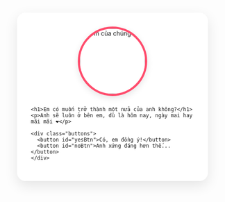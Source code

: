 <!DOCTYPE html>
<html lang="vi">
<head>
  <meta charset="UTF-8">
  <meta name="viewport" content="width=device-width, initial-scale=1.0">
  <title>Lời tỏ tình đặc biệt</title>
  <link href="https://fonts.googleapis.com/css2?family=Dancing+Script:wght@700&family=Montserrat:wght@400;600&display=swap" rel="stylesheet">
  <style>
    :root {
      --primary-color: #ff4d6d;
      --secondary-color: #ff8fa3;
      --accent-color: #ffb3c1;
      --text-color: #2b2d42;
      --light-color: #fff0f3;
    }
    
    body {
      margin: 0;
      padding: 0;
      min-height: 100vh;
      overflow-x: hidden;
      background: linear-gradient(135deg, var(--light-color), #ffffff);
      font-family: 'Montserrat', sans-serif;
      text-align: center;
      display: flex;
      flex-direction: column;
      justify-content: center;
      align-items: center;
      position: relative;
    }
    
    .container {
      max-width: 800px;
      padding: 2rem;
      background-color: rgba(255, 255, 255, 0.9);
      border-radius: 20px;
      box-shadow: 0 10px 30px rgba(0, 0, 0, 0.1);
      z-index: 10;
      backdrop-filter: blur(5px);
      margin: 2rem;
      transition: transform 0.3s ease;
    }
    
    .container:hover {
      transform: translateY(-5px);
    }
    
    h1 {
      margin: 0;
      font-family: 'Dancing Script', cursive;
      font-size: 3.5rem;
      color: var(--primary-color);
      text-shadow: 2px 2px 4px rgba(0, 0, 0, 0.1);
      line-height: 1.2;
    }
    
    p {
      font-size: 1.5rem;
      color: var(--text-color);
      margin: 1.5rem 0;
      font-weight: 600;
    }
    
    .buttons {
      display: flex;
      justify-content: center;
      flex-wrap: wrap;
      gap: 1.5rem;
      margin-top: 2rem;
    }
    
    button {
      padding: 1rem 2rem;
      font-size: 1.2rem;
      border: none;
      border-radius: 50px;
      background-color: var(--primary-color);
      color: white;
      cursor: pointer;
      transition: all 0.3s ease;
      box-shadow: 0 4px 8px rgba(0, 0, 0, 0.1);
      font-weight: 600;
      min-width: 180px;
      position: relative;
      overflow: hidden;
    }
    
    button::before {
      content: '';
      position: absolute;
      top: 0;
      left: -100%;
      width: 100%;
      height: 100%;
      background: linear-gradient(90deg, transparent, rgba(255, 255, 255, 0.2), transparent);
      transition: 0.5s;
    }
    
    button:hover {
      background-color: var(--secondary-color);
      transform: translateY(-3px);
      box-shadow: 0 6px 12px rgba(0, 0, 0, 0.15);
    }
    
    button:hover::before {
      left: 100%;
    }
    
    button:active {
      transform: translateY(1px);
    }
    
    #noBtn {
      background-color: #f8f9fa;
      color: var(--text-color);
    }
    
    #noBtn:hover {
      background-color: #e9ecef;
    }
    
    .heart {
      position: absolute;
      width: 20px;
      height: 20px;
      background-color: var(--accent-color);
      transform: rotate(45deg);
      animation: float 8s linear infinite;
      opacity: 0;
      z-index: 1;
    }
    
    .heart::before,
    .heart::after {
      content: '';
      position: absolute;
      width: 20px;
      height: 20px;
      background-color: var(--accent-color);
      border-radius: 50%;
    }
    
    .heart::before {
      top: -10px;
      left: 0;      
    }
    
    .heart::after {
      left: -10px;
      top: 0;
    }
    
    @keyframes float {
      0% {
        transform: translateY(100vh) rotate(45deg) scale(0.5);
        opacity: 0;
      }
      10% {
        opacity: 1;
      }
      90% {
        opacity: 1;
      }
      100% {
        transform: translateY(-10vh) rotate(45deg) scale(1.2);
        opacity: 0;
      }
    }
    
    .floating-hearts {
      position: fixed;
      top: 0;
      left: 0;
      width: 100%;
      height: 100%;
      pointer-events: none;
      z-index: 1;
    }
    
    .photo-frame {
      width: 150px;
      height: 150px;
      border-radius: 50%;
      border: 5px solid var(--primary-color);
      margin: 0 auto 1.5rem;
      overflow: hidden;
      box-shadow: 0 5px 15px rgba(0, 0, 0, 0.1);
      transition: transform 0.3s ease;
    }
    
    .photo-frame:hover {
      transform: rotate(10deg) scale(1.05);
    }
    
    .photo-frame img {
      width: 100%;
      height: 100%;
      object-fit: cover;
    }
    
    .confetti {
      position: fixed;
      width: 10px;
      height: 10px;
      background-color: var(--primary-color);
      opacity: 0;
      z-index: 100;
      animation: confetti-fall 3s ease-in-out forwards;
    }
    
    @keyframes confetti-fall {
      0% {
        transform: translateY(-100px) rotate(0deg);
        opacity: 1;
      }
      100% {
        transform: translateY(100vh) rotate(360deg);
        opacity: 0;
      }
    }
    
    @media (max-width: 768px) {
      h1 {
        font-size: 2.5rem;
      }
      
      p {
        font-size: 1.2rem;
      }
      
      .container {
        margin: 1rem;
        padding: 1.5rem;
      }
      
      button {
        min-width: 140px;
        font-size: 1rem;
      }
    }
  </style>
</head>
<body>
  <div class="floating-hearts" id="heartsContainer"></div>
  
  <div class="container">
    <div class="photo-frame">
      <img src="[avatar-doi-cute-10.jpg)" alt="Ảnh của chúng ta">
    </div>
    
    <h1>Em có muốn trở thành một nửa của anh không?</h1>
    <p>Anh sẽ luôn ở bên em, dù là hôm nay, ngày mai hay mãi mãi ❤️</p>
    
    <div class="buttons">
      <button id="yesBtn">Có, em đồng ý!</button>
      <button id="noBtn">Anh xứng đáng hơn thế...</button>
    </div>
  </div>

  <audio id="bgMusic" loop>
    <source src="https://www.soundhelix.com/examples/mp3/SoundHelix-Song-1.mp3" type="audio/mpeg">
    Trình duyệt của bạn không hỗ trợ audio.
  </audio>

  <script>
    // Tạo trái tim bay
    function createHearts() {
      const heartsContainer = document.getElementById('heartsContainer');
      const heart = document.createElement('div');
      heart.className = 'heart';
      
      // Random vị trí và kích thước
      const size = Math.random() * 20 + 10;
      heart.style.width = `${size}px`;
      heart.style.height = `${size}px`;
      heart.style.left = Math.random() * 100 + 'vw';
      heart.style.animationDuration = (4 + Math.random() * 6) + 's';
      heart.style.animationDelay = Math.random() * 5 + 's';
      
      // Random màu sắc
      const colors = ['#ff4d6d', '#ff8fa3', '#ffb3c1', '#ffccd5'];
      heart.style.backgroundColor = colors[Math.floor(Math.random() * colors.length)];
      
      heartsContainer.appendChild(heart);
      
      // Tự động xóa sau khi animation kết thúc
      setTimeout(() => {
        heart.remove();
      }, 10000);
    }
    
    // Tạo confetti
    function createConfetti() {
      for (let i = 0; i < 100; i++) {
        const confetti = document.createElement('div');
        confetti.className = 'confetti';
        
        // Random vị trí, màu sắc và hình dạng
        confetti.style.left = Math.random() * 100 + 'vw';
        confetti.style.backgroundColor = `hsl(${Math.random() * 360}, 100%, 75%)`;
        
        // Random hình dạng
        if (Math.random() > 0.5) {
          confetti.style.borderRadius = '50%';
        } else {
          confetti.style.borderRadius = '0';
        }
        
        // Random kích thước
        const size = Math.random() * 10 + 5;
        confetti.style.width = `${size}px`;
        confetti.style.height = `${size}px`;
        
        // Thời gian rơi
        confetti.style.animationDuration = (2 + Math.random() * 3) + 's';
        
        document.body.appendChild(confetti);
        
        // Tự động xóa sau khi animation kết thúc
        setTimeout(() => {
          confetti.remove();
        }, 3000);
      }
    }
    
    // Xử lý sự kiện nút đồng ý
    document.getElementById('yesBtn').addEventListener('click', function() {
      createConfetti();
      
      // Thay đổi nội dung
      document.querySelector('h1').textContent = 'Em đã làm trái tim anh hạnh phúc!';
      document.querySelector('p').textContent = 'Cảm ơn em đã đồng ý, anh hứa sẽ làm em hạnh phúc mỗi ngày ❤️';
      
      // Ẩn nút
      document.getElementById('noBtn').style.display = 'none';
      this.textContent = 'Yêu em nhiều lắm!';
      
      // Phát nhạc
      const music = document.getElementById('bgMusic');
      music.play().catch(e => console.log("Auto-play was prevented: ", e));
      
      // Tăng số lượng trái tim
      setInterval(createHearts, 100);
    });
    
    // Xử lý sự kiện nút từ chối (di chuyển khi hover)
    document.getElementById('noBtn').addEventListener('mouseover', function() {
      const btn = this;
      const container = btn.parentElement;
      const containerRect = container.getBoundingClientRect();
      const btnRect = btn.getBoundingClientRect();
      
      // Tính toán vị trí mới không trùng với vị trí cũ
      let newX, newY;
      do {
        newX = Math.random() * (containerRect.width - btnRect.width);
        newY = Math.random() * (containerRect.height - btnRect.height);
      } while (
        Math.abs(newX - btn.offsetLeft) < btnRect.width && 
        Math.abs(newY - btn.offsetTop) < btnRect.height
      );
      
      btn.style.position = 'absolute';
      btn.style.left = newX + 'px';
      btn.style.top = newY + 'px';
    });
    
    // Bắt đầu tạo trái tim
    setInterval(createHearts, 300);
    
    // Hiệu ứng khi load trang
    window.addEventListener('load', function() {
      document.querySelector('.container').style.opacity = '1';
      document.querySelector('.container').style.transform = 'translateY(0)';
    });
    
    // Kiểm tra và yêu cầu tương tác trước khi phát nhạc
    document.body.addEventListener('click', function() {
      const music = document.getElementById('bgMusic');
      if (music.paused) {
        music.play().catch(e => console.log("Playback prevented: ", e));
      }
    }, { once: true });
  </script>
</body>
</html>
